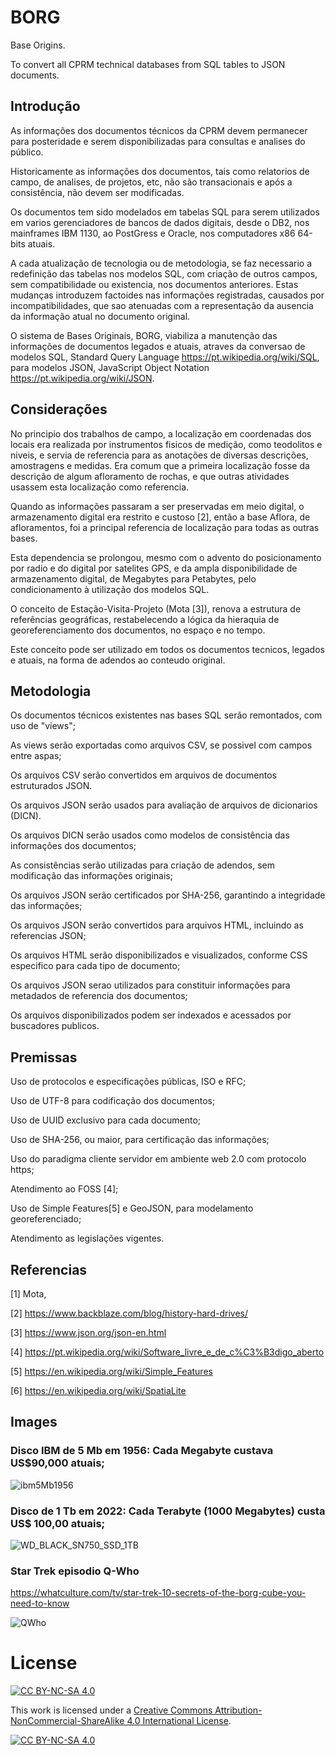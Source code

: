 # BORG

<b9698214-b741-11ec-a8e3-078f17c35ad5>

Base Origins. 
  
To convert all CPRM technical databases from SQL tables to JSON documents.

## Introdução
  
  As informações dos documentos técnicos da CPRM devem permanecer para posteridade e serem disponibilizadas para consultas e analises do público.
  
  Historicamente as informações dos documentos, tais como relatorios de campo, de analises, de projetos, etc, não são transacionais e após a consistência, não devem ser modificadas.
  
  Os documentos tem sido modelados em tabelas SQL para serem utilizados em varios gerenciadores de bancos de dados digitais, desde o DB2, nos mainframes IBM 1130, ao PostGress e Oracle, nos computadores x86 64-bits atuais.
  
  A cada atualização de tecnologia ou de metodologia, se faz necessario a redefinição das tabelas nos modelos SQL, com criação de outros campos, sem compatibilidade ou existencia, nos documentos anteriores. Estas mudanças introduzem factoides nas informações registradas, causados por incompatibilidades, que sao atenuadas com a representação da ausencia da informação atual no documento original.
  
  O sistema de Bases Originais, BORG, viabiliza a manutenção das informações de documentos legados e atuais, atraves da conversao de modelos SQL, Standard Query Language <https://pt.wikipedia.org/wiki/SQL>, para modelos JSON, JavaScript Object Notation <https://pt.wikipedia.org/wiki/JSON>.
  
  ## Considerações
  
  No principio dos trabalhos de campo, a localização em coordenadas dos locais era realizada por instrumentos fisicos de medição, como teodolitos e niveis, e servia de referencia para as anotações de diversas descrições, amostragens e medidas. Era comum que a primeira localização fosse da descrição de algum afloramento de rochas, e que outras atividades usassem esta localização como referencia. 
  
  Quando as informações passaram a ser preservadas em meio digital, o armazenamento digital era restrito e custoso [2], então a base Aflora, de afloramentos, foi a principal referencia de localização para todas as outras bases.
  
  Esta dependencia se prolongou, mesmo com o advento do posicionamento por radio e do digital por satelites GPS, e da ampla disponibilidade de armazenamento digital, de Megabytes para Petabytes, pelo condicionamento à utilização dos modelos SQL.
  
  O conceito de Estação-Visita-Projeto (Mota [3]), renova a estrutura de referências geográficas, restabelecendo a lógica da hieraquia de georeferenciamento dos documentos, no espaço e no tempo.
  
  Este conceito pode ser utilizado em todos os documentos tecnicos, legados e atuais, na forma de adendos ao conteudo original.
  
  ## Metodologia
  
  Os documentos técnicos existentes nas bases SQL serão remontados, com uso de "views";
  
  As views serão exportadas como arquivos CSV, se possivel com campos entre aspas;
  
  Os arquivos CSV serão convertidos em arquivos de documentos estruturados JSON.
  
  Os arquivos JSON serão usados para avaliação de arquivos de dicionarios (DICN).
  
  Os arquivos DICN serão usados como modelos de consistência das informações dos documentos;
  
  As consistências serão utilizadas para criação de adendos, sem modificação das informações originais;
  
  Os arquivos JSON serão certificados por SHA-256, garantindo a integridade das informações;
  
  Os arquivos JSON serão convertidos para arquivos HTML, incluindo as referencias JSON;
  
  Os arquivos HTML serão disponibilizados e visualizados, conforme CSS especifico para cada tipo de documento;
  
  Os arquivos JSON serao utilizados para constituir informações para metadados de referencia dos documentos;
  
  Os arquivos disponibilizados podem ser indexados e acessados por buscadores publicos.
  
  ## Premissas
  
  Uso de protocolos e especificações públicas, ISO e RFC;
  
  Uso de UTF-8 para codificação dos documentos;
  
  Uso de UUID exclusivo para cada documento;
  
  Uso de SHA-256, ou maior, para certificação das informações;
  
  Uso do paradigma cliente servidor em ambiente web 2.0 com protocolo https;
  
  Atendimento ao FOSS [4];
  
  Uso de Simple Features[5] e GeoJSON, para modelamento georeferenciado;
  
  Atendimento as legislações vigentes.
  
  ## Referencias
  
  [1] Mota, 
  
  [2] https://www.backblaze.com/blog/history-hard-drives/
  
  [3] https://www.json.org/json-en.html
  
  [4] https://pt.wikipedia.org/wiki/Software_livre_e_de_c%C3%B3digo_aberto
  
  [5] https://en.wikipedia.org/wiki/Simple_Features
  
  [6] https://en.wikipedia.org/wiki/SpatiaLite
  
  ## Images
  
  ### Disco IBM de 5 Mb em 1956: Cada Megabyte custava US$90,000 atuais;
  
  ![ibm5Mb1956](https://user-images.githubusercontent.com/14941647/162478798-ff485e38-aef7-4b03-9c07-4fbc3ddfd5b5.jpeg)
  
  ### Disco de 1 Tb em 2022: Cada Terabyte (1000 Megabytes) custa US$ 100,00 atuais;
  
  ![WD_BLACK_SN750_SSD_1TB](https://user-images.githubusercontent.com/14941647/162482648-93f2ade4-f8d0-40b8-afb5-1338e6827163.jpg)
  
  ### Star Trek episodio Q-Who
  
  https://whatculture.com/tv/star-trek-10-secrets-of-the-borg-cube-you-need-to-know
  
  ![QWho](https://user-images.githubusercontent.com/14941647/162483751-31df3405-ab28-4b96-ac19-26831372aff0.jpg)
  
  
# License

[![CC BY-NC-SA 4.0][cc-by-nc-sa-shield]][cc-by-nc-sa]

This work is licensed under a
[Creative Commons Attribution-NonCommercial-ShareAlike 4.0 International License][cc-by-nc-sa].

[![CC BY-NC-SA 4.0][cc-by-nc-sa-image]][cc-by-nc-sa]

[cc-by-nc-sa]: http://creativecommons.org/licenses/by-nc-sa/4.0/
[cc-by-nc-sa-image]: https://licensebuttons.net/l/by-nc-sa/4.0/88x31.png
[cc-by-nc-sa-shield]: https://img.shields.io/badge/License-CC%20BY--NC--SA%204.0-lightgrey.svg
  
